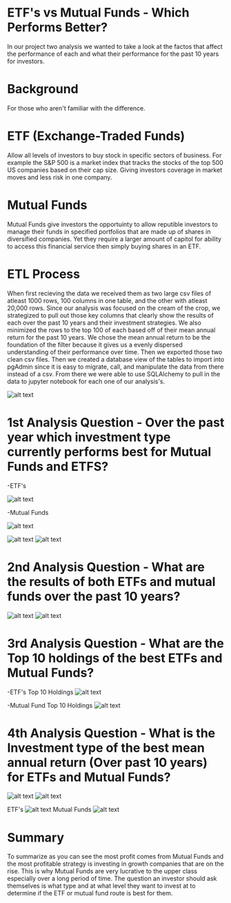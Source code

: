 # ETF's vs Mutual Funds - Which Performs Better?


In our project two analysis we wanted to take a look at the factos that affect the performance of each and what their performance for the past 10 years for investors.

# Background
For those who aren't familiar with the difference.

# ETF (Exchange-Traded Funds) 
Allow all levels of investors to buy stock in specific sectors of business.  For example the S&P 500 is a market index that tracks the stocks of the top 500 US companies based on their cap size.  Giving investors coverage in market moves and less risk in one company.

# Mutual Funds
Mutual Funds give investors the opportuinty to allow reputible investors to manage their funds in specified portfolios that are made up of shares in diversified companies. Yet they require a larger amount of capitol for ability to access this financial service then simply buying shares in an ETF.

# ETL Process
When first recieving the data we received them as two large csv files of atleast 1000 rows, 100 columns in one table, and the other with atleast 20,000 rows.  Since our analysis was focused on the cream of the crop, we strategized to pull out those key columns that clearly show the results of each over the past 10 years and their investment strategies.  We also minimized the rows to the top 100 of each based off of their mean annual return for the past 10 years.  We chose the mean annual return to be the foundation of the filter because it gives us a evenly dispersed understanding of their performance over time. Then we exported those two clean csv files.  Then we created a database view of the tables to import into pgAdmin since it is easy to migrate, call, and manipulate the data from there instead of a csv.  From there we were able to use SQLAlchemy to pull in the data to jupyter notebook for each one of our analysis's.

![alt text](https://github.com/nhaile96/Project-2/blob/main/database-diagram.png?raw=true)


# 1st Analysis Question - Over the past year which investment type currently performs best for Mutual Funds and ETFS?

-ETF's

![alt text](https://github.com/nhaile96/Project-2/blob/main/alain-analysis/q1_ytd_etf_top_inv.jpg?raw=true)

-Mutual Funds

![alt text](https://github.com/nhaile96/Project-2/blob/main/alain-analysis/q1_ytd_mf_top_inv.jpg?raw=true)



![alt text](https://github.com/nhaile96/Project-2/blob/Alain/visualizations/q1_etf_viz_inv_strat.png?raw=true)
![alt text](https://github.com/nhaile96/Project-2/blob/Alain/visualizations/q1_mf_viz_inv_strat.png?raw=true)




# 2nd Analysis Question - What are the results of both ETFs and mutual funds over the past 10 years?

![alt text](https://github.com/nhaile96/Project-2/blob/main/cody-analysis/etf_viz_10years.png?raw=true)
![alt text](https://github.com/nhaile96/Project-2/blob/main/cody-analysis/mf_viz_10years.png?raw=true)




# 3rd Analysis Question -  What are the Top 10 holdings of the best ETFs and Mutual Funds?

-ETF's Top 10 Holdings
![alt text](https://github.com/nhaile96/Project-2/blob/main/d'aurelia-analysis/etf_top10_holdings.jpg?raw=true)

-Mutual Fund Top 10 Holdings
![alt text](https://github.com/nhaile96/Project-2/blob/main/d'aurelia-analysis/mf_top10_holdings.jpg?raw=true)



# 4th Analysis Question - What is the Investment type of the best mean annual return (Over past 10 years) for ETFs and Mutual Funds?

![alt text](https://github.com/nhaile96/Project-2/blob/main/visualizations/etf_viz_inv_strat.png?raw=true)
![alt text](https://github.com/nhaile96/Project-2/blob/main/visualizations/mf_viz_inv_strat.png?raw=true)

ETF's
![alt text](https://github.com/nhaile96/Project-2/blob/main/visualization-tables/etf_top_inv.jpg?raw=true)
Mutual Funds
![alt text](https://github.com/nhaile96/Project-2/blob/main/visualization-tables/mf_top_inv.jpg?raw=true)



# Summary

To summarize as you can see the most profit comes from Mutual Funds and the most profitable strategy is investing in growth companies that are on the rise.  This is why Mutual Funds are very lucrative to the upper class especially over a long period of time.  The question an investor should ask themselves is what type and at what level they want to invest at to determine if the ETF or mutual fund route is best for them.  
